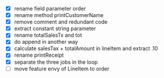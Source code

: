 - [x] rename field parameter order
- [x] rename method printCustomerName
- [x] remove comment and redundant code
- [x] extract constant string parameter
- [x] rename totalSalesTx and tot
- [x] do append in another way
- [x] calculate salesTax + totalAmount in lineItem and extract .10
- [x] rename printReceipt
- [x] separate the three jobs in the loop
- [ ] move feature envy of LineItem to order